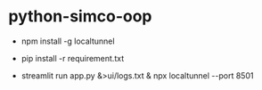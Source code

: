 # python-simco-oop

- npm install -g localtunnel 

- pip install -r requirement.txt

- streamlit run app.py &>ui/logs.txt & npx localtunnel --port 8501
